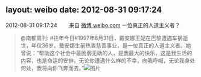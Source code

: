 layout: weibo
date: 2012-08-31 09:17:24
---
<meta name="referrer" content="no-referrer" />

2012-08-31 09:17:24  &nbsp;&nbsp;&nbsp;&nbsp;&nbsp;&nbsp; 来自 <a href="http://weibo.com/" rel="nofollow">微博 weibo.com</a>
一位真正的人道主义者？
>  @南都周刊: #往年今日#1997年8月31日，戴安娜王妃在巴黎遭遇车祸逝世，年仅36岁。戴安娜生前热衷慈善事业，是一位真正的人道主义者。她曾说：“帮助这个社会中最脆弱无助的人，是我最大的快乐，这是我生活的内容，也是命运的安排，无论你遭遇什么样的不幸，向我呼喊，无论我身处何处，我将向你飞奔而去。” ​​​
>  ![图片](https://ww1.sinaimg.cn/large/61d7cd94jw1dwfj57t8hfj.jpg)
